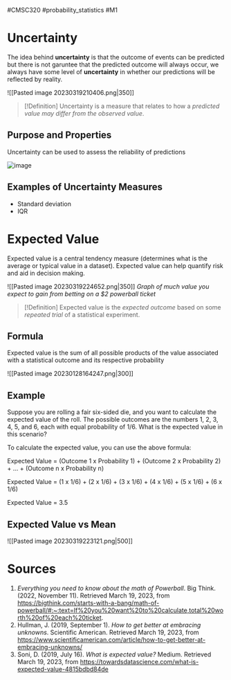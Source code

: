 #CMSC320 #probability_statistics #M1 

# Uncertainty
The idea behind **uncertainty** is that the outcome of events can be predicted but there is not garuntee that the predicted outcome will always occur, we always have some level of **uncertainty** in whether our predictions will be reflected by reality. 

![[Pasted image 20230319210406.png|350]]

> [!Definition]
> Uncertainty is a measure that relates to how a *predicted value may differ from the observed value*.

## Purpose and Properties
Uncertainty can be used to assess the reliability of predictions

![image](https://user-images.githubusercontent.com/53871641/226337532-c9ea556c-88a6-47b5-87a4-f1682fa7cab8.png)

## Examples of Uncertainty Measures
- Standard deviation
- IQR

# Expected Value
Expected value is a central tendency measure (determines what is the average or typical value in a dataset). Expected value can help quantify risk and aid in decision making. 

![[Pasted image 20230319224652.png|350]]
*Graph of much value you expect to gain from betting on a $2 powerball ticket*

> [!Definition]
> Expected value is the *expected outcome* based on some *repeated trial* of a statistical experiment. 

## Formula
Expected value is the sum of all possible products of the value associated with a statistical outcome and its respective probability

![[Pasted image 20230128164247.png|300]]

## Example
Suppose you are rolling a fair six-sided die, and you want to calculate the expected value of the roll. The possible outcomes are the numbers 1, 2, 3, 4, 5, and 6, each with equal probability of 1/6. What is the expected value in this scenario?

To calculate the expected value, you can use the above formula:

Expected Value = (Outcome 1 x Probability 1) + (Outcome 2 x Probability 2) + ... + (Outcome n x Probability n)

Expected Value = (1 x 1/6) + (2 x 1/6) + (3 x 1/6) + (4 x 1/6) + (5 x 1/6) + (6 x 1/6)

Expected Value = 3.5

## Expected Value vs Mean
![[Pasted image 20230319223121.png|500]]

# Sources
1. _Everything you need to know about the math of Powerball_. Big Think. (2022, November 11). Retrieved March 19, 2023, from https://bigthink.com/starts-with-a-bang/math-of-powerball/#:~:text=If%20you%20want%20to%20calculate,total%20worth%20of%20each%20ticket.
2. Hullman, J. (2019, September 1). _How to get better at embracing unknowns_. Scientific American. Retrieved March 19, 2023, from https://www.scientificamerican.com/article/how-to-get-better-at-embracing-unknowns/
3. Soni, D. (2019, July 16). _What is expected value?_ Medium. Retrieved March 19, 2023, from https://towardsdatascience.com/what-is-expected-value-4815bdbd84de


